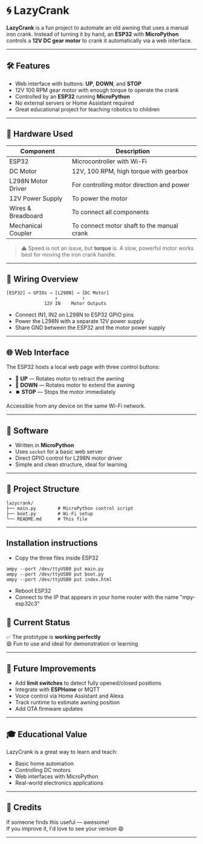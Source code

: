 # 🌀 LazyCrank

**LazyCrank** is a fun project to automate an old awning that uses a manual iron crank. Instead of turning it by hand, an **ESP32** with **MicroPython** controls a **12V DC gear motor** to crank it automatically via a web interface. 

---

## 🛠️ Features

- Web interface with buttons: **UP**, **DOWN**, and **STOP**
- 12V 100 RPM gear motor with enough torque to operate the crank
- Controlled by an **ESP32** running **MicroPython**
- No external servers or Home Assistant required
- Great educational project for teaching robotics to children

---

## 🔩 Hardware Used

| Component          | Description                                        |
|--------------------|----------------------------------------------------|
| ESP32              | Microcontroller with Wi-Fi                         |
| DC Motor           | 12V, 100 RPM, high torque with gearbox             |
| L298N Motor Driver | For controlling motor direction and power          |
| 12V Power Supply   | To power the motor                                 |
| Wires & Breadboard | To connect all components                          |
| Mechanical Coupler | To connect motor shaft to the manual crank         |

> ⚠️ Speed is not an issue, but **torque** is. A slow, powerful motor works best for moving the iron crank handle.

---

## 🔌 Wiring Overview

```
[ESP32] → GPIOs → [L298N] → [DC Motor]
                  ↑         ↑
              12V IN    Motor Outputs
```

- Connect IN1, IN2 on L298N to ESP32 GPIO pins
- Power the L298N with a separate 12V power supply
- Share GND between the ESP32 and the motor power supply

---

## 🌐 Web Interface

The ESP32 hosts a local web page with three control buttons:

- 🔼 **UP** — Rotates motor to retract the awning
- 🔽 **DOWN** — Rotates motor to extend the awning
- ⏹️ **STOP** — Stops the motor immediately

Accessible from any device on the same Wi-Fi network.

---

## 💾 Software

- Written in **MicroPython**
- Uses `socket` for a basic web server
- Direct GPIO control for L298N motor driver
- Simple and clean structure, ideal for learning

---

## 📂 Project Structure

```
lazycrank/
├── main.py        # MicroPython control script
├── boot.py        # Wi-Fi setup
└── README.md      # This file
```

---

## Installation instructions

- Copy the three files inside ESP32
```
ampy --port /dev/ttyUSB0 put main.py
ampy --port /dev/ttyUSB0 put boot.py
ampy --port /dev/ttyUSB0 put index.html
```
- Reboot ESP32
- Connect to the IP that appears in your home router with the name "mpy-esp32c3"

## 🧪 Current Status

✅ The prototype is **working perfectly**  
😄 Fun to use and ideal for demonstration or learning

---

## 🚀 Future Improvements

- Add **limit switches** to detect fully opened/closed positions
- Integrate with **ESPHome** or MQTT
- Voice control via Home Assistant and Alexa
- Track runtime to estimate awning position
- Add OTA firmware updates

---

## 🎓 Educational Value

LazyCrank is a great way to learn and teach:

- Basic home automation
- Controlling DC motors
- Web interfaces with MicroPython
- Real-world electronics applications

---

## 🙌 Credits

If someone finds this useful — awesome!  
If you improve it, I'd love to see your version 😄

---
